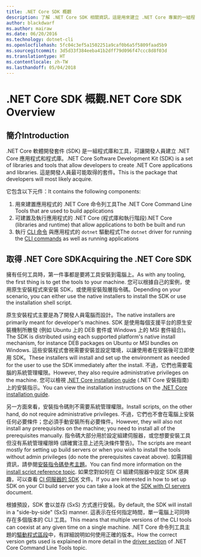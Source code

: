 ```yaml
---
title: .NET Core SDK 概觀
description: 了解 .NET Core SDK 相關資訊，這是用來建立 .NET Core 專案的一組程式庫和工具。
author: blackdwarf
ms.author: mairaw
ms.date: 06/20/2016
ms.technology: dotnet-cli
ms.openlocfilehash: 5fc04c3ef5a1502251a9caf0b6a5f5809faad5b9
ms.sourcegitcommit: 3d5d33f384eeba41b2dff79d096f47ccc8d8f03d
ms.translationtype: HT
ms.contentlocale: zh-TW
ms.lasthandoff: 05/04/2018
---
```

# <a name="net-core-sdk-overview"></a><span data-ttu-id="03ee8-103">.NET Core SDK 概觀</span><span class="sxs-lookup"><span data-stu-id="03ee8-103">.NET Core SDK Overview</span></span> 

## <a name="introduction"></a><span data-ttu-id="03ee8-104">簡介</span><span class="sxs-lookup"><span data-stu-id="03ee8-104">Introduction</span></span>
<span data-ttu-id="03ee8-105">.NET Core 軟體開發套件 (SDK) 是一組程式庫和工具，可讓開發人員建立 .NET Core 應用程式和程式庫。</span><span class="sxs-lookup"><span data-stu-id="03ee8-105">.NET Core Software Development Kit (SDK) is a set of libraries and tools that allow developers to create .NET Core applications and libraries.</span></span> <span data-ttu-id="03ee8-106">這是開發人員最可能取得的套件。</span><span class="sxs-lookup"><span data-stu-id="03ee8-106">This is the package that developers will most likely acquire.</span></span> 

<span data-ttu-id="03ee8-107">它包含以下元件：</span><span class="sxs-lookup"><span data-stu-id="03ee8-107">It contains the following components:</span></span>

1. <span data-ttu-id="03ee8-108">用來建置應用程式的 .NET Core 命令列工具</span><span class="sxs-lookup"><span data-stu-id="03ee8-108">The .NET Core Command Line Tools that are used to build applications</span></span>
2. <span data-ttu-id="03ee8-109">可建置及執行應用程式的 .NET Core (程式庫和執行階段)</span><span class="sxs-lookup"><span data-stu-id="03ee8-109">.NET Core (libraries and runtime) that allow applications to both be built and run</span></span>
3. <span data-ttu-id="03ee8-110">執行 [CLI 命令](tools/index.md) 與應用程式的 `dotnet` 驅動程式</span><span class="sxs-lookup"><span data-stu-id="03ee8-110">The `dotnet` driver for running the [CLI commands](tools/index.md) as well as running applications</span></span>


## <a name="acquiring-the-net-core-sdk"></a><span data-ttu-id="03ee8-111">取得 .NET Core SDK</span><span class="sxs-lookup"><span data-stu-id="03ee8-111">Acquiring the .NET Core SDK</span></span>
<span data-ttu-id="03ee8-112">擁有任何工具時，第一件事都是要將工具安裝到電腦上。</span><span class="sxs-lookup"><span data-stu-id="03ee8-112">As with any tooling, the first thing is to get the tools to your machine.</span></span> <span data-ttu-id="03ee8-113">您可以根據自己的案例，使用原生安裝程式來安裝 SDK，或使用安裝殼層指令碼。</span><span class="sxs-lookup"><span data-stu-id="03ee8-113">Depending on your scenario, you can either use the native installers to install the SDK or use the installation shell script.</span></span>

<span data-ttu-id="03ee8-114">原生安裝程式主要是為了開發人員電腦而設計。</span><span class="sxs-lookup"><span data-stu-id="03ee8-114">The native installers are primarily meant for developer's machines.</span></span> <span data-ttu-id="03ee8-115">SDK 是使用每個支援平台的原生安裝機制所散發 (例如 Ubuntu 上的 DEB 套件或 Windows 上的 MSI 套件組合)。</span><span class="sxs-lookup"><span data-stu-id="03ee8-115">The SDK is distributed using each supported platform's native install mechanism, for instance DEB packages on Ubuntu or MSI bundles on Windows.</span></span> <span data-ttu-id="03ee8-116">這些安裝程式會視需要安裝並設定環境，以讓使用者在安裝後可立即使用 SDK。</span><span class="sxs-lookup"><span data-stu-id="03ee8-116">These installers will install and set up the environment as needed for the user to use the SDK immediately after the install.</span></span> <span data-ttu-id="03ee8-117">不過，它們也需要電腦的系統管理權限。</span><span class="sxs-lookup"><span data-stu-id="03ee8-117">However, they also require administrative privileges on the machine.</span></span> <span data-ttu-id="03ee8-118">您可以檢視 [.NET Core installation guide](https://aka.ms/dotnetcoregs) (.NET Core 安裝指南) 上的安裝指示。</span><span class="sxs-lookup"><span data-stu-id="03ee8-118">You can view the installation instructions on the [.NET Core installation guide](https://aka.ms/dotnetcoregs).</span></span>

<span data-ttu-id="03ee8-119">另一方面來看，安裝指令碼則不需要系統管理權限。</span><span class="sxs-lookup"><span data-stu-id="03ee8-119">Install scripts, on the other hand, do not require administrative privileges.</span></span> <span data-ttu-id="03ee8-120">不過，它們也不會在電腦上安裝任何必要條件；您必須手動安裝所有必要條件。</span><span class="sxs-lookup"><span data-stu-id="03ee8-120">However, they will also not install any prerequisites on the machine; you need to install all of the prerequisites manually.</span></span> <span data-ttu-id="03ee8-121">指令碼大部分用於設定組建伺服器，或您想要安裝工具但沒有系統管理權限時 (請確實注意上述先決條件警告)。</span><span class="sxs-lookup"><span data-stu-id="03ee8-121">The scripts are meant mostly for setting up build servers or when you wish to install the tools without admin privileges (do note the prerequisites caveat above).</span></span> <span data-ttu-id="03ee8-122">如需詳細資訊，請參閱[安裝指令碼參考主題](tools/dotnet-install-script.md)。</span><span class="sxs-lookup"><span data-stu-id="03ee8-122">You can find more information on the [install script reference topic](tools/dotnet-install-script.md).</span></span> <span data-ttu-id="03ee8-123">如果您對如何在 CI 組建伺服器中設定 SDK 感興趣，可以查看 [CI 伺服器的 SDK](tools/using-ci-with-cli.md) 文件。</span><span class="sxs-lookup"><span data-stu-id="03ee8-123">If you are interested in how to set up SDK on your CI build server you can take a look at the [SDK with CI servers](tools/using-ci-with-cli.md) document.</span></span> 

<span data-ttu-id="03ee8-124">根據預設，SDK 會以並存 (SxS) 方式進行安裝。</span><span class="sxs-lookup"><span data-stu-id="03ee8-124">By default, the SDK will install in a "side-by-side" (SxS) manner.</span></span> <span data-ttu-id="03ee8-125">這表示在任何指定時間，單一電腦上可同時存在多個版本的 CLI 工具。</span><span class="sxs-lookup"><span data-stu-id="03ee8-125">This means that multiple versions of the CLI tools can coexist at any given time on a single machine.</span></span> <span data-ttu-id="03ee8-126">.NET Core 命令列工具主題的[驅動程式區段](tools/index.md#driver)中，有詳細說明如何使用正確的版本。</span><span class="sxs-lookup"><span data-stu-id="03ee8-126">How the correct version gets used is explained in more detail in the [driver section](tools/index.md#driver) of .NET Core Command Line Tools topic.</span></span>
